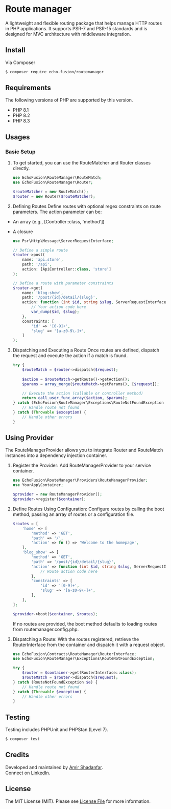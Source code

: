 # Route manager

A lightweight and flexible routing package that helps manage HTTP routes in PHP applications. It supports PSR-7 and PSR-15 standards and is designed for MVC architecture with middleware integration.

## Install

Via Composer

``` bash
$ composer require echo-fusion/routemanager
```

## Requirements

The following versions of PHP are supported by this version.

* PHP 8.1
* PHP 8.2
* PHP 8.3

## Usages

### Basic Setup
1. To get started, you can use the RouteMatcher and Router classes directly.

    ```php
    use EchoFusion\RouteManager\RouteMatch;
    use EchoFusion\RouteManager\Router;
    
    $routeMatcher = new RouteMatch();
    $router = new Router($routeMatcher);
    ```

2. Defining Routes
Define routes with optional regex constraints on route parameters. The action parameter can be:

-   An array (e.g., [Controller::class, 'method'])
-   A closure

    ```php
    use Psr\Http\Message\ServerRequestInterface;
    
    // Define a simple route
    $router->post(
        name: 'api.store', 
        path: '/api', 
        action: [ApiController::class, 'store']
    );
    
    // Define a route with parameter constraints
    $router->get(
        name: 'blog-show',
        path: '/post/{id}/detail/{slug}',
        action: function (int $id, string $slug, ServerRequestInterface $request) {
            // Your action code here
            var_dump($id, $slug);
        },
        constraints: [
            'id' => '[0-9]+',
            'slug' => '[a-z0-9\-]+',
        ]
    );
    ```

3. Dispatching and Executing a Route
Once routes are defined, dispatch the request and execute the action if a match is found.

    ```php
    try {
        $routeMatch = $router->dispatch($request);
        
        $action = $routeMatch->getRoute()->getAction();
        $params = array_merge($routeMatch->getParams(), [$request]);
    
        // Execute the action (callable or controller method)
        return call_user_func_array($action, $params);
    } catch (EchoFusion\RouteManager\Exceptions\RouteNotFoundException $e) {
        // Handle route not found
    } catch (Throwable $exception) {
        // Handle other errors
    }
    ```

## Using Provider
The RouteManagerProvider allows you to integrate Router and RouteMatch instances into a dependency injection container.

1. Register the Provider: Add RouteManagerProvider to your service container.

    ```php
    use EchoFusion\RouteManager\Providers\RouteManagerProvider;
    use YourApp\Container;
    
    $provider = new RouteManagerProvider();
    $provider->register($container);
    ```

2. Define Routes Using Configuration: Configure routes by calling the boot method, passing an array of routes or a configuration file.

    ```php
    $routes = [
        'home' => [
            'method' => 'GET',
            'path' => '/',
            'action' => fn () => 'Welcome to the homepage',
        ],
        'blog_show' => [
            'method' => 'GET',
            'path' => '/post/{id}/detail/{slug}',
            'action' => function (int $id, string $slug, ServerRequestInterface $request) {
                // Route action code here
            },
            'constraints' => [
                'id' => '[0-9]+',
                'slug' => '[a-z0-9\-]+',
            ],
        ],
    ];
    
    $provider->boot($container, $routes);
    ```
    If no routes are provided, the boot method defaults to loading routes from routemanager.config.php.


3. Dispatching a Route: With the routes registered, retrieve the RouterInterface from the container and dispatch it with a request object.

    ```php
    use EchoFusion\Contracts\RouteManager\RouterInterface;
    use EchoFusion\RouteManager\Exceptions\RouteNotFoundException;
    
    try {
        $router = $container->get(RouterInterface::class);
        $routeMatch = $router->dispatch($request);
    } catch (RouteNotFoundException $e) {
        // Handle route not found
    } catch (Throwable $exception) {
        // Handle other errors
    }
    ```



## Testing

Testing includes PHPUnit and PHPStan (Level 7).

``` bash
$ composer test
```

## Credits
Developed and maintained by [Amir Shadanfar](https://github.com/amir-shadanfar).  
Connect on [LinkedIn](https://www.linkedin.com/in/amir-shadanfar).

## License

The MIT License (MIT). Please see [License File](https://github.com/echo-fusion/routemanager/blob/main/LICENSE) for more information.

